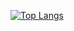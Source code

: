 [![Top Langs](https://github-readme-stats.vercel.app/api/top-langs/?username=Lenu_com
)](https://github.com/anuraghazra/github-readme-stats)

